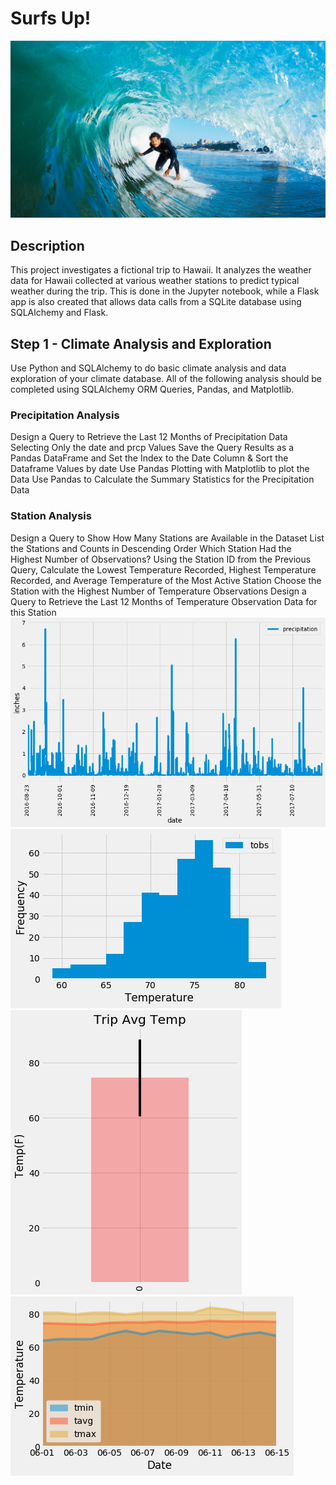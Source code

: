 #  Surfs Up!
![surf](surfs-up.png)
## Description
This project investigates a fictional trip to Hawaii. It analyzes the weather data for Hawaii collected at various weather stations to predict typical weather during the trip. This is done in the Jupyter notebook, while a Flask app is also created that allows data calls from a SQLite database using SQLAlchemy and Flask.

## Step 1 - Climate Analysis and Exploration
Use Python and SQLAlchemy to do basic climate analysis and data exploration of your climate database. All of the following analysis should be completed using SQLAlchemy ORM Queries, Pandas, and Matplotlib.

### Precipitation Analysis
  Design a Query to Retrieve the Last 12 Months of Precipitation Data Selecting Only the date and prcp Values
  Save the Query Results as a Pandas DataFrame and Set the Index to the Date Column & Sort the Dataframe Values by date
  Use Pandas Plotting with Matplotlib to plot the Data
  Use Pandas to Calculate the Summary Statistics for the Precipitation Data
### Station Analysis
  Design a Query to Show How Many Stations are Available in the Dataset
  List the Stations and Counts in Descending Order
  Which Station Had the Highest Number of Observations?
  Using the Station ID from the Previous Query, Calculate the Lowest Temperature Recorded, Highest Temperature Recorded, and Average Temperature of the Most Active Station
  Choose the Station with the Highest Number of Temperature Observations
  Design a Query to Retrieve the Last 12 Months of Temperature Observation Data for this Station
![sql](sql1.png)
![sql](sql2.png)
![sql](sql3.png)
![sql](sql4.png)
